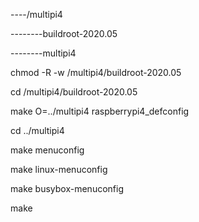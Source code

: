----/multipi4

--------buildroot-2020.05

--------multipi4


chmod -R -w /multipi4/buildroot-2020.05

cd /multipi4/buildroot-2020.05

make O=../multipi4 raspberrypi4_defconfig

cd ../multipi4

make menuconfig

make linux-menuconfig

make busybox-menuconfig

make
